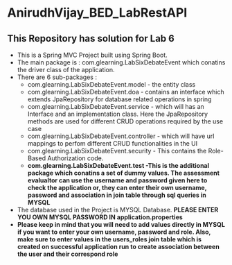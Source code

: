 # AnirudhVijay_BED_LabRestAPI
## This Repository has solution for Lab 6

* This is a Spring MVC Project built using Spring Boot.
* The main package is : com.glearning.LabSixDebateEvent which conatins the driver class of the application.
* There are 6 sub-packages :
    * com.glearning.LabSixDebateEvent.model - the entity class
    * com.glearning.LabSixDebateEvent.doa - contains an interface which extends JpaRepository for database related operations in spring
    * com.glearning.LabSixDebateEvent.service - which will has an Interface and an implementation class. Here the JpaRepository methods are used for                                                               different CRUD operations required by the use case
    * com.glearning.LabSixDebateEvent.controller - which will have url mappings to perfom different CRUD functionalities in the UI
    * com.glearning.LabSixDebateEvent.security - This contains the Role-Based Authorization code.
    * **com.glearning.LabSixDebateEvent.test -This is the additional package which conatins a set of dummy values. The assessment evalualtor can use the username and password given here to check the application or, they can enter their own username, password and association in join table through sql queries in MYSQL**
* The database used in the Project is MYSQL Database. **PLEASE ENTER YOU OWN MYSQL PASSWORD IN application.properties**
* **Please keep in mind  that you will need to add values directly in MYSQL if you want to enter your own username, password and role. Also, make sure to enter values in the users_roles join table which is created on successful application run to create association between the user and their correspond role**

